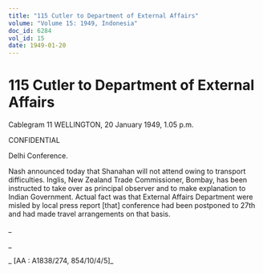 ```yaml
---
title: "115 Cutler to Department of External Affairs"
volume: "Volume 15: 1949, Indonesia"
doc_id: 6284
vol_id: 15
date: 1949-01-20
---
```


# 115 Cutler to Department of External Affairs

Cablegram 11 WELLINGTON, 20 January 1949, 1.05 p.m.

CONFIDENTIAL

Delhi Conference.

Nash announced today that Shanahan will not attend owing to transport difficulties. Inglis, New Zealand Trade Commissioner, Bombay, has been instructed to take over as principal observer and to make explanation to Indian Government. Actual fact was that External Affairs Department were misled by local press report [that] conference had been postponed to 27th and had made travel arrangements on that basis.

_

_

_ [AA : A1838/274, 854/10/4/5]_
